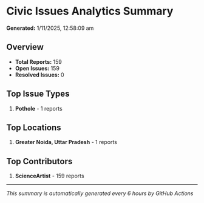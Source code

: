 #  Civic Issues Analytics Summary

**Generated:** 1/11/2025, 12:58:09 am

##  Overview
- **Total Reports:** 159
- **Open Issues:** 159
- **Resolved Issues:** 0

##  Top Issue Types
1. **Pothole** - 1 reports

##  Top Locations
1. **Greater Noida, Uttar Pradesh** - 1 reports

##  Top Contributors
1. **ScienceArtist** - 159 reports

---
*This summary is automatically generated every 6 hours by GitHub Actions*
